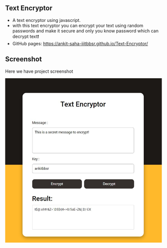 ## Text Encryptor
- A text encryptor using javascript. 
- with this text encryptor you can encrypt your text using random passwords and make it secure and only you know password which can decrypt text❗️
- GitHub pages: https://ankit-saha-iiitbbsr.github.io/Text-Encryptor/


## Screenshot

Here we have project screenshot

![screenshot](screenshot.jpg)
